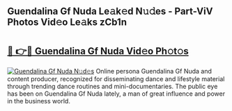 ## Guendalina Gf Nuda Le𝚊k𝚎d N𝚞𝚍es - Part-ViV Photos Vid𝚎o Le𝚊ks zCb1n

# <h2><a href="http://fbbqwa.evod.top/?m=Guendalina+Gf+Nuda">🔗 👉🔴 Guendalina Gf Nuda Vid𝚎o Ph𝚘t𝚘s</a></h2>

[![Guendalina Gf Nuda N𝚞d𝚎s](https://i.imgur.com/8V9OHl7.gif)](http://fbbqwa.evod.top/?m=Guendalina+Gf+Nuda)
Online persona Guendalina Gf Nuda and content producer, recognized for disseminating dance and lifestyle material through trending dance routines and mini-documentaries. The public eye has been on Guendalina Gf Nuda lately, a man of great influence and power in the business world. 
